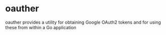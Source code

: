 oauther
=======

oauther provides a utility for obtaining Google OAuth2 tokens and for using these from within a Go application
